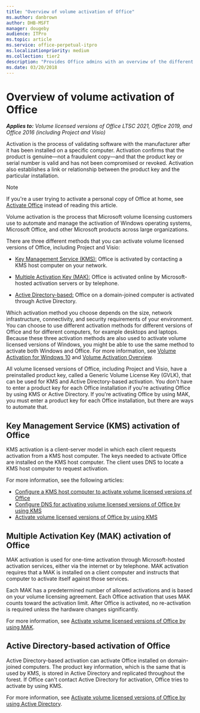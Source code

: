 ```yaml
---
title: "Overview of volume activation of Office"
ms.author: danbrown
author: DHB-MSFT
manager: dougeby
audience: ITPro
ms.topic: article
ms.service: office-perpetual-itpro
ms.localizationpriority: medium
ms.collection: tier2
description: "Provides Office admins with an overview of the different types of activation, such as KMS and MAK, available for volume licensed versions of Office, Project, and Visio."
ms.date: 03/20/2018
---
```


# Overview of volume activation of Office

***Applies to:*** *Volume licensed versions of Office LTSC 2021, Office 2019, and Office 2016 (including Project and Visio)*

Activation is the process of validating software with the manufacturer after it has been installed on a specific computer. Activation confirms that the product is genuine—not a fraudulent copy—and that the product key or serial number is valid and has not been compromised or revoked. Activation also establishes a link or relationship between the product key and the particular installation.

> [!NOTE]
> If you're a user trying to activate a personal copy of Office at home, see [Activate Office](https://support.microsoft.com/office/5bd38f38-db92-448b-a982-ad170b1e187e) instead of reading this article.
  
Volume activation is the process that Microsoft volume licensing customers use to automate and manage the activation of Windows operating systems, Microsoft Office, and other Microsoft products across large organizations.

There are three different methods that you can activate volume licensed versions of Office, including Project and Visio:
  
- [Key Management Service (KMS):](#key-management-service-kms-activation-of-office) Office is activated by contacting a KMS host computer on your network.

- [Multiple Activation Key (MAK):](#multiple-activation-key-mak-activation-of-office) Office is activated online by Microsoft-hosted activation servers or by telephone.

- [Active Directory-based:](#active-directory-based-activation-of-office) Office on a domain-joined computer is activated through Active Directory.

Which activation method you choose depends on the size, network infrastructure, connectivity, and security requirements of your environment. You can choose to use different activation methods for different versions of Office and for different computers, for example desktops and laptops. Because these three activation methods are also used to activate volume licensed versions of Windows, you might be able to use the same method to activate both Windows and Office. For more information, see [Volume Activation for Windows 10](/windows/deployment/volume-activation/volume-activation-windows-10) and [Volume Activation Overview](/previous-versions/windows/it-pro/windows-server-2012-R2-and-2012/hh831612(v=ws.11)).

All volume licensed versions of Office, including Project and Visio, have a preinstalled product key, called a Generic Volume License Key (GVLK), that can be used for KMS and Active Directory-based activation. You don't have to enter a product key for each Office installation if you're activating Office by using KMS or Active Directory. If you're activating Office by using MAK, you must enter a product key for each Office installation, but there are ways to automate that.
  
## Key Management Service (KMS) activation of Office

KMS activation is a client-server model in which each client requests activation from a KMS host computer. The keys needed to activate Office are installed on the KMS host computer. The client uses DNS to locate a KMS host computer to request activation.

For more information, see the following articles:

- [Configure a KMS host computer to activate volume licensed versions of Office](configure-a-kms-host-computer-for-office.md)
- [Configure DNS for activating volume licensed versions of Office by using KMS](configure-dns-to-activate-office-by-using-kms.md)
- [Activate volume licensed versions of Office by using KMS](activate-office-by-using-kms.md)
  
## Multiple Activation Key (MAK) activation of Office

MAK activation is used for one-time activation through Microsoft-hosted activation services, either via the internet or by telephone. MAK activation requires that a MAK is installed on a client computer and instructs that computer to activate itself against those services.

Each MAK has a predetermined number of allowed activations and is based on your volume licensing agreement. Each Office activation that uses MAK counts toward the activation limit. After Office is activated, no re-activation is required unless the hardware changes significantly.

For more information, see [Activate volume licensed versions of Office by using MAK](activate-office-by-using-mak.md).
  
## Active Directory-based activation of Office

Active Directory-based activation can activate Office installed on domain-joined computers. The product key information, which is the same that is used by KMS, is stored in Active Directory and replicated throughout the forest. If Office can't contact Active Directory for activation, Office tries to activate by using KMS.
  
For more information, see [Activate volume licensed versions of Office by using Active Directory](activate-office-by-using-active-directory.md).